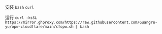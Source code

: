 安装
`bash` `curl`

运行
```curl -ksSL https://mirror.ghproxy.com/https://raw.githubusercontent.com/GuangYu-yu/opw-cloudflare/main/cfopw.sh | bash```
